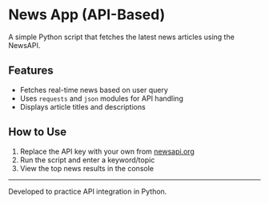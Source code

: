 # News App (API-Based)

A simple Python script that fetches the latest news articles using the NewsAPI.

## Features
- Fetches real-time news based on user query
- Uses `requests` and `json` modules for API handling
- Displays article titles and descriptions

## How to Use
1. Replace the API key with your own from [newsapi.org](https://newsapi.org)
2. Run the script and enter a keyword/topic
3. View the top news results in the console

---

Developed to practice API integration in Python.

